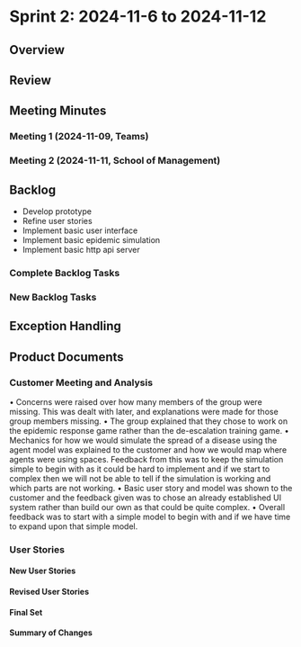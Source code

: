 # Sprint 2: 2024-11-6 to 2024-11-12

## Overview

## Review

## Meeting Minutes

### Meeting 1 (2024-11-09, Teams)

### Meeting 2 (2024-11-11, School of Management)

## Backlog

-   Develop prototype
-   Refine user stories
-   Implement basic user interface
-   Implement basic epidemic simulation
-   Implement basic http api server

### Complete Backlog Tasks

### New Backlog Tasks

## Exception Handling

## Product Documents

### Customer Meeting and Analysis
•	Concerns were raised over how many members of the group were missing. This was dealt with later, and explanations were made for those group members missing.
•	The group explained that they chose to work on the epidemic response game rather than the de-escalation training game.
•	Mechanics for how we would simulate the spread of a disease using the agent model was explained to the customer and how we would map where agents were using spaces. Feedback from this was to keep the simulation simple to begin with as it could be hard to implement and if we start to complex then we will not be able to tell if the simulation is working and which parts are not working.
•	Basic user story and model was shown to the customer and the feedback given was to chose an already established UI system rather than build our own as that could be quite complex.
•	Overall feedback was to start with a simple model to begin with and if we have time to expand upon that simple model.

### User Stories

#### New User Stories

#### Revised User Stories

#### Final Set

#### Summary of Changes
